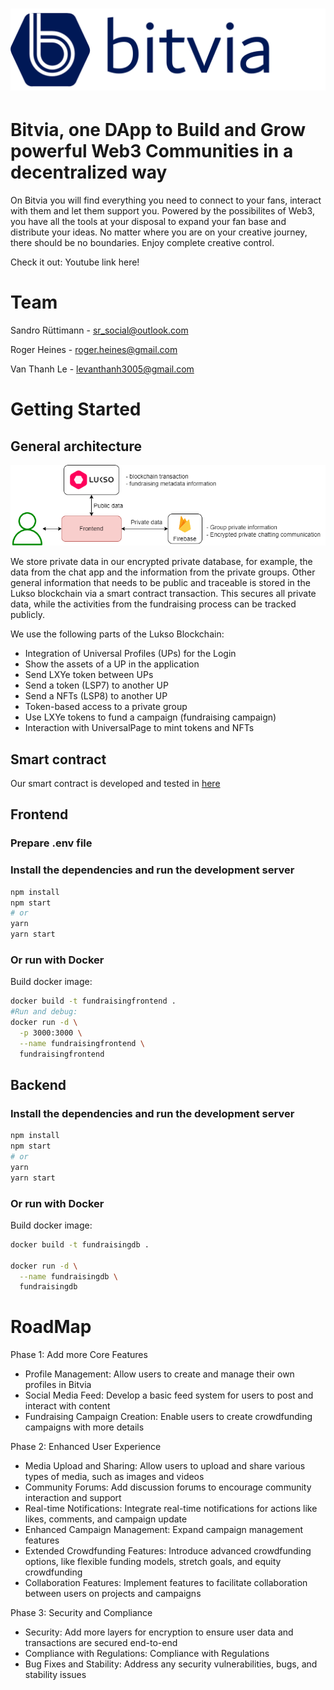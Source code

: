 ![Bitvia](./frontend/public/bitvia_blue.png "Bitvia")
=======================================

# Bitvia, one DApp to Build and Grow powerful Web3 Communities in a decentralized way

On Bitvia you will find everything you need to connect to your fans, interact with them and let them support you. Powered by the possibilites of Web3, you have all the tools at your disposal to expand your fan base and distribute your ideas. No matter where you are on your creative journey, there should be no boundaries. Enjoy complete creative control.

Check it out: Youtube link here!

# Team

Sandro Rüttimann - sr_social@outlook.com

Roger Heines - roger.heines@gmail.com

Van Thanh Le - levanthanh3005@gmail.com

# Getting Started

## General architecture

![Architecture](./frontend/public/fundraising.drawio.png "Architecture")

We store private data in our encrypted private database, for example, the data from the chat app and the information from the private groups. Other general information that needs to be public and traceable is stored in the Lukso blockchain via a smart contract transaction. This secures all private data, while the activities from the fundraising process can be tracked publicly.

We use the following parts of the Lukso Blockchain:

- Integration of Universal Profiles (UPs) for the Login
- Show the assets of a UP in the application
- Send LXYe token between UPs
- Send a token (LSP7) to another UP
- Send a NFTs (LSP8) to another UP
- Token-based access to a private group
- Use LXYe tokens to fund a campaign (fundraising campaign)
- Interaction with UniversalPage to mint tokens and NFTs

## Smart contract

Our smart contract is developed and tested in [here](/smartcontract)

## Frontend

### Prepare .env file



### Install the dependencies and run the development server

```bash
npm install
npm start
# or
yarn
yarn start
```

### Or run with Docker

Build docker image:

```bash
docker build -t fundraisingfrontend .
#Run and debug:
docker run -d \
  -p 3000:3000 \
  --name fundraisingfrontend \
  fundraisingfrontend
```

## Backend

### Install the dependencies and run the development server

```bash
npm install
npm start
# or
yarn
yarn start
```

### Or run with Docker

Build docker image:

```bash
docker build -t fundraisingdb .

docker run -d \
  --name fundraisingdb \
  fundraisingdb
```

# RoadMap

Phase 1: Add more Core Features

- Profile Management: Allow users to create and manage their own profiles in Bitvia
- Social Media Feed: Develop a basic feed system for users to post and interact with content
- Fundraising Campaign Creation: Enable users to create crowdfunding campaigns with more details

Phase 2: Enhanced User Experience

- Media Upload and Sharing: Allow users to upload and share various types of media, such as images and videos
- Community Forums: Add discussion forums to encourage community interaction and support
- Real-time Notifications: Integrate real-time notifications for actions like likes, comments, and campaign update
- Enhanced Campaign Management: Expand campaign management features
- Extended Crowdfunding Features: Introduce advanced crowdfunding options, like flexible funding models, stretch goals, and equity crowdfunding
- Collaboration Features: Implement features to facilitate collaboration between users on projects and campaigns

Phase 3: Security and Compliance

- Security: Add more layers for encryption to ensure user data and transactions are secured end-to-end
- Compliance with Regulations: Compliance with Regulations
- Bug Fixes and Stability: Address any security vulnerabilities, bugs, and stability issues
